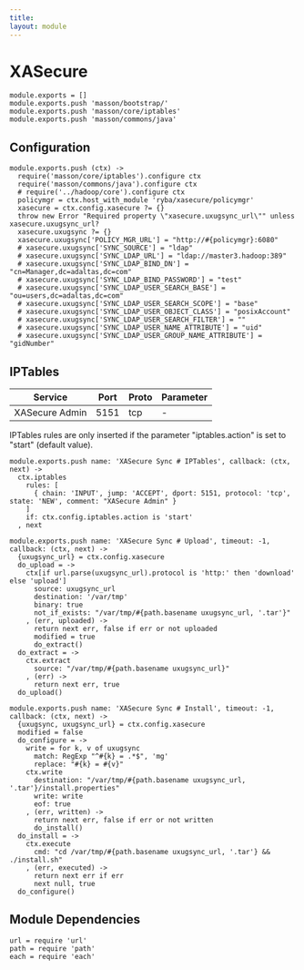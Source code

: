 ```yaml
---
title: 
layout: module
---
```


# XASecure

    module.exports = []
    module.exports.push 'masson/bootstrap/'
    module.exports.push 'masson/core/iptables'
    module.exports.push 'masson/commons/java'

## Configuration

    module.exports.push (ctx) ->
      require('masson/core/iptables').configure ctx
      require('masson/commons/java').configure ctx
      # require('../hadoop/core').configure ctx
      policymgr = ctx.host_with_module 'ryba/xasecure/policymgr'
      xasecure = ctx.config.xasecure ?= {}
      throw new Error "Required property \"xasecure.uxugsync_url\"" unless xasecure.uxugsync_url?
      xasecure.uxugsync ?= {}
      xasecure.uxugsync['POLICY_MGR_URL'] = "http://#{policymgr}:6080"
      # xasecure.uxugsync['SYNC_SOURCE'] = "ldap"
      # xasecure.uxugsync['SYNC_LDAP_URL'] = "ldap://master3.hadoop:389"
      # xasecure.uxugsync['SYNC_LDAP_BIND_DN'] = "cn=Manager,dc=adaltas,dc=com"
      # xasecure.uxugsync['SYNC_LDAP_BIND_PASSWORD'] = "test"
      # xasecure.uxugsync['SYNC_LDAP_USER_SEARCH_BASE'] = "ou=users,dc=adaltas,dc=com"
      # xasecure.uxugsync['SYNC_LDAP_USER_SEARCH_SCOPE'] = "base"
      # xasecure.uxugsync['SYNC_LDAP_USER_OBJECT_CLASS'] = "posixAccount"
      # xasecure.uxugsync['SYNC_LDAP_USER_SEARCH_FILTER'] = ""
      # xasecure.uxugsync['SYNC_LDAP_USER_NAME_ATTRIBUTE'] = "uid"
      # xasecure.uxugsync['SYNC_LDAP_USER_GROUP_NAME_ATTRIBUTE'] = "gidNumber"

## IPTables

| Service    | Port | Proto  | Parameter          |
|------------|------|--------|--------------------|
| XASecure Admin | 5151 | tcp    | - |

IPTables rules are only inserted if the parameter "iptables.action" is set to 
"start" (default value).

    module.exports.push name: 'XASecure Sync # IPTables', callback: (ctx, next) ->
      ctx.iptables
        rules: [
          { chain: 'INPUT', jump: 'ACCEPT', dport: 5151, protocol: 'tcp', state: 'NEW', comment: "XASecure Admin" }
        ]
        if: ctx.config.iptables.action is 'start'
      , next

    module.exports.push name: 'XASecure Sync # Upload', timeout: -1, callback: (ctx, next) ->
      {uxugsync_url} = ctx.config.xasecure
      do_upload = ->
        ctx[if url.parse(uxugsync_url).protocol is 'http:' then 'download' else 'upload']
          source: uxugsync_url
          destination: '/var/tmp'
          binary: true
          not_if_exists: "/var/tmp/#{path.basename uxugsync_url, '.tar'}"
        , (err, uploaded) ->
          return next err, false if err or not uploaded
          modified = true
          do_extract()
      do_extract = ->
        ctx.extract
          source: "/var/tmp/#{path.basename uxugsync_url}"
        , (err) ->
          return next err, true
      do_upload()

    module.exports.push name: 'XASecure Sync # Install', timeout: -1, callback: (ctx, next) ->
      {uxugsync, uxugsync_url} = ctx.config.xasecure
      modified = false
      do_configure = ->
        write = for k, v of uxugsync
          match: RegExp "^#{k} = .*$", 'mg'
          replace: "#{k} = #{v}"
        ctx.write
          destination: "/var/tmp/#{path.basename uxugsync_url, '.tar'}/install.properties"
          write: write
          eof: true
        , (err, written) ->
          return next err, false if err or not written
          do_install()
      do_install = ->
        ctx.execute
          cmd: "cd /var/tmp/#{path.basename uxugsync_url, '.tar'} && ./install.sh"
        , (err, executed) ->
          return next err if err
          next null, true
      do_configure()

## Module Dependencies

    url = require 'url'
    path = require 'path'
    each = require 'each'
      